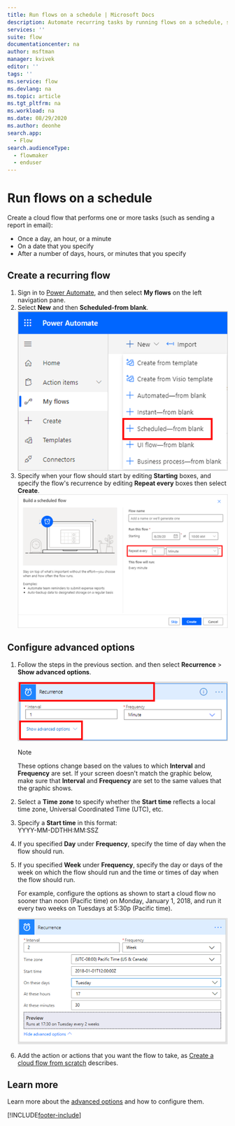 ```yaml
---
title: Run flows on a schedule | Microsoft Docs
description: Automate recurring tasks by running flows on a schedule, such as every day or every hour.
services: ''
suite: flow
documentationcenter: na
author: msftman
manager: kvivek
editor: ''
tags: ''
ms.service: flow
ms.devlang: na
ms.topic: article
ms.tgt_pltfrm: na
ms.workload: na
ms.date: 08/29/2020
ms.author: deonhe
search.app: 
  - Flow
search.audienceType: 
  - flowmaker
  - enduser
---
```

# Run flows on a schedule

Create a cloud flow that performs one or more tasks (such as sending a report in email):

* Once a day, an hour, or a minute
* On a date that you specify
* After a number of days, hours, or minutes that you specify

## Create a recurring flow

1. Sign in to [Power Automate](https://flow.microsoft.com), and then select **My flows** on the left navigation pane.
1. Select **New** and then **Scheduled-from blank**.
    ![Create a cloud flow from blank](./media/run-scheduled-tasks/create-flow.png)
1. Specify when your flow should start by editing **Starting** boxes, and specify the flow's recurrence by editing **Repeat every** boxes then select **Create**.
    ![Set recurrence](./media/run-scheduled-tasks/select-recurrence.png)

## Configure advanced options

1. Follow the steps in the previous section. and then select **Recurrence** > **Show advanced options**.

    ![Show advanced recurrence options](./media/run-scheduled-tasks/select-recurrence1.png)

   > [!NOTE]
   > These options change based on the values to which **Interval** and **Frequency** are set. If your screen doesn't match the graphic below, make sure that **Interval** and **Frequency** are set to the same values that the graphic shows.
1. Select a **Time zone** to specify whether the **Start time** reflects a local time zone, Universal Coordinated Time (UTC), etc.
1. Specify a **Start time** in this format:
   <br>YYYY-MM-DDTHH:MM:SSZ
1. If you specified **Day** under **Frequency**, specify the time of day when the flow should run.
1. If you specified **Week** under **Frequency**, specify the day or days of the week on which the flow should run and the time or times of day when the flow should run.

    For example, configure the options as shown to start a cloud flow no sooner than noon (Pacific time) on Monday, January 1, 2018, and run it every two weeks on Tuesdays at 5:30p (Pacific time).

    ![Specify advanced options](./media/run-scheduled-tasks/advanced-options.png)
1. Add the action or actions that you want the flow to take, as [Create a cloud flow from scratch](get-started-logic-flow.md) describes.

## Learn more

Learn more about the [advanced options](/azure/connectors/connectors-native-recurrence) and how to configure them.


[!INCLUDE[footer-include](includes/footer-banner.md)]